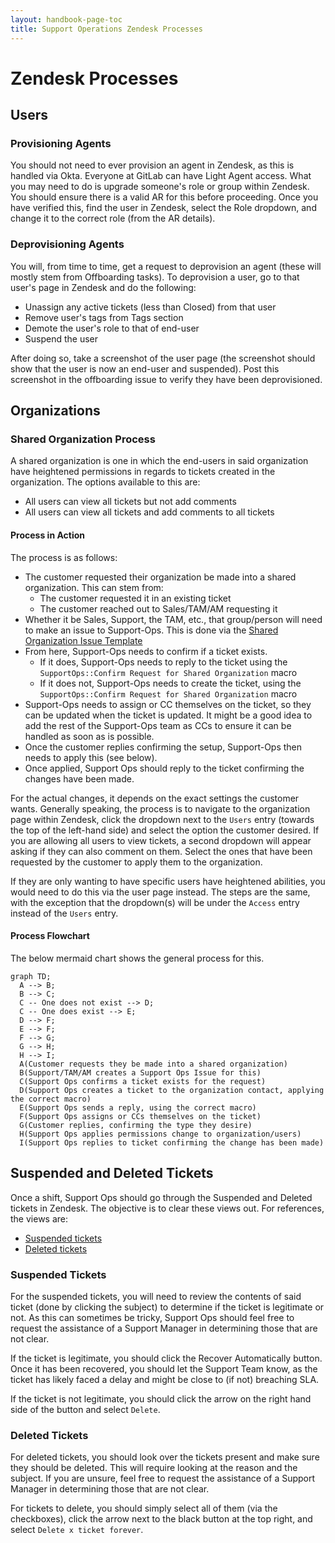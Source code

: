 ```yaml
---
layout: handbook-page-toc
title: Support Operations Zendesk Processes
---
```


# Zendesk Processes

## Users

### Provisioning Agents

You should not need to ever provision an agent in Zendesk, as this is handled
via Okta. Everyone at GitLab can have Light Agent access. What you may need
to do is upgrade someone's role or group within Zendesk. You should ensure
there is a valid AR for this before proceeding. Once you have verified this,
find the user in Zendesk, select the Role dropdown, and change it to the
correct role (from the AR details).

### Deprovisioning Agents

You will, from time to time, get a request to deprovision an agent (these will
mostly stem from Offboarding tasks). To deprovision a user, go to
that user's page in Zendesk and do the following:

* Unassign any active tickets (less than Closed) from that user
* Remove user's tags from Tags section
* Demote the user's role to that of end-user
* Suspend the user

After doing so, take a screenshot of the user page (the screenshot should show
that the user is now an end-user and suspended). Post this screenshot in the
offboarding issue to verify they have been deprovisioned. 

## Organizations

### Shared Organization Process

A shared organization is one in which the end-users in said organization have
heightened permissions in regards to tickets created in the organization. The
options available to this are:

* All users can view all tickets but not add comments
* All users can view all tickets and add comments to all tickets

#### Process in Action

The process is as follows:

* The customer requested their organization be made into a shared organization.
  This can stem from:
  * The customer requested it in an existing ticket
  * The customer reached out to Sales/TAM/AM requesting it
* Whether it be Sales, Support, the TAM, etc., that group/person will need to
  make an issue to Support-Ops. This is done via the
  [Shared Organization Issue Template](https://gitlab.com/gitlab-com/support/support-ops/support-ops-project/-/issues/new?issuable_template=Shared%20Organization%20Request)
* From here, Support-Ops needs to confirm if a ticket exists.
  * If it does, Support-Ops needs to reply to the ticket using the
    `SupportOps::Confirm Request for Shared Organization` macro
  * If it does not, Support-Ops needs to create the ticket, using the
    `SupportOps::Confirm Request for Shared Organization` macro
* Support-Ops needs to assign or CC themselves on the ticket, so they can be
  updated when the ticket is updated. It might be a good idea to add the rest of
  the Support-Ops team as CCs to ensure it can be handled as soon as is
  possible.
* Once the customer replies confirming the setup, Support-Ops then needs to
  apply this (see below).
* Once applied, Support Ops should reply to the ticket confirming the changes
  have been made.

For the actual changes, it depends on the exact settings the customer wants.
Generally speaking, the process is to navigate to the organization page within
Zendesk, click the dropdown next to the `Users` entry (towards the top of the
left-hand side) and select the option the customer desired. If you are allowing
all users to view tickets, a second dropdown will appear asking if they can also
comment on them. Select the ones that have been requested by the customer to
apply them to the organization.

If they are only wanting to have specific users have heightened abilities, you
would need to do this via the user page instead. The steps are the same, with
the exception that the dropdown(s) will be under the `Access` entry instead of
the `Users` entry.

#### Process Flowchart

The below mermaid chart shows the general process for this.

```mermaid
graph TD;
  A --> B;
  B --> C;
  C -- One does not exist --> D;
  C -- One does exist --> E;
  D --> F;
  E --> F;
  F --> G;
  G --> H;
  H --> I;
  A(Customer requests they be made into a shared organization)
  B(Support/TAM/AM creates a Support Ops Issue for this)
  C(Support Ops confirms a ticket exists for the request)
  D(Support Ops creates a ticket to the organization contact, applying the correct macro)
  E(Support Ops sends a reply, using the correct macro)
  F(Support Ops assigns or CCs themselves on the ticket)
  G(Customer replies, confirming the type they desire)
  H(Support Ops applies permissions change to organization/users)
  I(Support Ops replies to ticket confirming the change has been made)
```

## Suspended and Deleted Tickets

Once a shift, Support Ops should go through the Suspended and Deleted tickets in
Zendesk. The objective is to clear these views out. For references, the views
are:

* [Suspended tickets](https://gitlab.zendesk.com/agent/filters/suspended)
* [Deleted tickets](https://gitlab.zendesk.com/agent/filters/deleted)

### Suspended Tickets

For the suspended tickets, you will need to review the contents of said ticket 
(done by clicking the subject) to determine if the ticket is legitimate or not.
As this can sometimes be tricky, Support Ops should feel free to request the
assistance of a Support Manager in determining those that are not clear.

If the ticket is legitimate, you should click the Recover Automatically button.
Once it has been recovered, you should let the Support Team know, as the ticket
has likely faced a delay and might be close to (if not) breaching SLA.

If the ticket is not legitimate, you should click the arrow on the right hand
side of the button and select `Delete`. 

### Deleted Tickets

For deleted tickets, you should look over the tickets present and make sure they
should be deleted. This will require looking at the reason and the subject. If
you are unsure, feel free to request the assistance of a Support Manager in
determining those that are not clear.

For tickets to delete, you should simply select all of them (via the
checkboxes), click the arrow next to the black button at the top right, and
select `Delete x ticket forever`.
